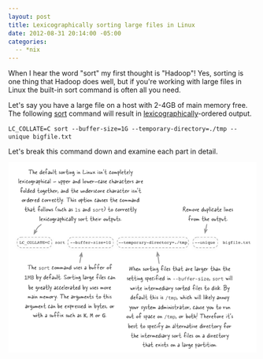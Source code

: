 ```yaml
---
layout: post
title: Lexicographically sorting large files in Linux
date: 2012-08-31 20:14:00 -05:00
categories:
  -- *nix
---
```


When I hear the word "sort" my first thought is "Hadoop"! Yes, sorting is one thing that Hadoop
does well, but if you're working with large files in Linux the built-in sort command is
often all you need.

Let's say you have a large file on a host with 2-4GB of main memory free. The following
[sort](http://www.oreillynet.com/linux/cmd/cmd.csp?path=s/sort) command will result in
[lexicographically](http://en.wikipedia.org/wiki/Lexicographical_order)-ordered output.

    LC_COLLATE=C sort --buffer-size=1G --temporary-directory=./tmp --unique bigfile.txt

Let's break this command down and examine each part in detail.

![sort image](/images/sorting-large-files-linux.png)
